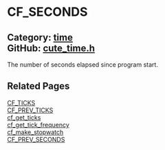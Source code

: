 [](../header.md ':include')

# CF_SECONDS

Category: [time](https://github.com/RandyGaul/cute_framework/blob/master/docs/api_reference?id=time)  
GitHub: [cute_time.h](https://github.com/RandyGaul/cute_framework/blob/master/include/cute_time.h)  
---

The number of seconds elapsed since program start.

## Related Pages

[CF_TICKS](https://github.com/RandyGaul/cute_framework/blob/master/docs/time/cf_ticks.md)  
[CF_PREV_TICKS](https://github.com/RandyGaul/cute_framework/blob/master/docs/time/cf_prev_ticks.md)  
[cf_get_ticks](https://github.com/RandyGaul/cute_framework/blob/master/docs/time/cf_get_ticks.md)  
[cf_get_tick_frequency](https://github.com/RandyGaul/cute_framework/blob/master/docs/time/cf_get_tick_frequency.md)  
[cf_make_stopwatch](https://github.com/RandyGaul/cute_framework/blob/master/docs/time/cf_make_stopwatch.md)  
[CF_PREV_SECONDS](https://github.com/RandyGaul/cute_framework/blob/master/docs/time/cf_prev_seconds.md)  
